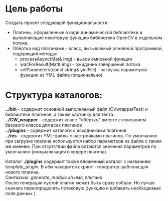 # Цель работы
Создать проект следующей функциональности:

* Плагины, оформленные в виде динамической библиотеки и выполняющие некоторую функцию библиотеки OpenCV в отдельном потоке.
* Обёртка над плагинами - класс, вызываемый основной программой, содержщий методы:
    - processAsync(Mat& img) - вызов омновной функции
    - waitForResult(Mat& img) - ожидание завершения потока
    - setParameters(const string& ymlFile) - загрузка параметров функции из YML-файла (опционально)

# Структура каталогов:   
__../bin__ - содержит основной выполняемый файл (CVwrapperTest) и библиотеки плагинов, а также картинку для теста.   
__../CW_wrapper__ - содержит класс-"обёртку" вместе с описанием базового класса для всех плагинов   
__../plugins__ - содержит каталоги с исходниками плагинов   
__../res__ - содержит YML-файлы с настройками плагинов. По умолчанию при загрузке плагина используется набор параметров из файла с таким же именем. При отсутствии файла остаются значения параметров по умолчанию (инициализация в хедере плагина).   

Каталог __./plugins__ содержит также вложенный каталог с названием _template\_plugin_. В нём находится скрипт - генератор шаблона для нового плагина.   
_Синтаксис: generate_module.sh имя_плагина_   
После генерации пустой плагин может быть сразу собран. Но лучше сначала переопределить потоковую функцию и добавить необходимые поля данных ).
